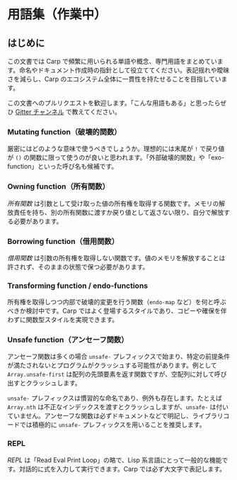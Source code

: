 # 用語集（作業中）

## はじめに
この文書では Carp で頻繁に用いられる単語や概念、専門用語をまとめています。命名やドキュメント作成時の指針として役立ててください。表記揺れや曖昧さを減らし、Carp のエコシステム全体に一貫性を持たせることを目指しています。

この文書へのプルリクエストを歓迎します。「こんな用語もある」と思ったらぜひ [Gitter チャンネル](https://gitter.im/eriksvedang/Carp?utm_source=badge&utm_medium=badge&utm_campaign=pr-badge&utm_content=badge) で教えてください。

### Mutating function（破壊的関数）
厳密にはどのような意味で使うべきでしょうか。理想的には末尾が `!` で戻り値が `()` の関数に限って使うのが良いと思われます。「外部破壊的関数」や「exo-function」といった呼び名も候補です。

### Owning function（所有関数）
*所有関数* は引数として受け取った値の所有権を取得する関数です。メモリの解放責任を持ち、別の所有関数に渡すか戻り値として返さない限り、自分で解放する必要があります。

### Borrowing function（借用関数）
*借用関数* は引数の所有権を取得しない関数です。値のメモリを解放することは許されず、そのままの状態で保つ必要があります。

### Transforming function / endo-functions
所有権を取得しつつ内部で破壊的変更を行う関数（`endo-map` など）を何と呼ぶべきか検討中です。Carp ではよく登場するスタイルであり、コピーや確保を伴わずに関数型スタイルを実現できます。

### Unsafe function（アンセーフ関数）
アンセーフ関数は多くの場合 `unsafe-` プレフィックスで始まり、特定の前提条件が満たされないとプログラムがクラッシュする可能性があります。例として `Array.unsafe-first` は配列の先頭要素を返す関数ですが、空配列に対して呼び出すとクラッシュします。

`unsafe-` プレフィックスは慣習的な命名であり、例外も存在します。たとえば `Array.nth` は不正なインデックスを渡すとクラッシュしますが、`unsafe-` は付いていません。アンセーフな関数は必ずドキュメントなどで明記し、ライブラリコードでは積極的に `unsafe-` プレフィックスを用いることを推奨します。

### REPL
*REPL* は「Read Eval Print Loop」の略で、Lisp 系言語にとって一般的な機能です。対話的に式を入力して実行できます。Carp では必ず大文字で表記します。
